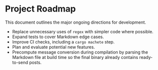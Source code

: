 # Project Roadmap

This document outlines the major ongoing directions for development.

- Replace unnecessary uses of `regex` with simpler code where possible.
- Expand tests to cover Markdown edge cases.
- Improve CI checks, including a `cargo machete` step.
- Plan and evaluate potential new features.
- Precompute message conversion during compilation by parsing the Markdown
  file at build time so the final binary already contains ready-to-send posts.

